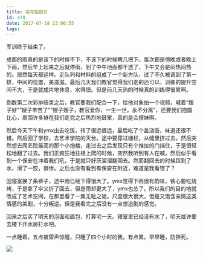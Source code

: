 ```yaml
---
title: 柒月拾捌日
id: 478
date: 2017-07-18 23:06:55
tags:
---
```


军训终于结束了。

成都的雨真的是该下的时候不下，不该下的时候瞎几把下。每次都是傍晚或者晚上下雨，然后早上起来之后就停雨，到了中午地面都干透了，下午又会是闷热闷热的。居然每天都这样。走队列和材料的组成了一个新方队，过了不久被调到了第一排，中间的位置，美滋滋。最后几天我们教官觉得我们走的还可以，训练的提升空间不大，于是就成片地休息，水得很。但是前几天热的时候真的训练得很累啊。

倒数第二次彩排结束之后，教官要我们配合一下，给他对象拍一个视频，喊着“嫂子好”“嫂子辛苦了”“嫂子嫂子，教官爱你，一生一世，永不分离”，还要我们抱腹比心，周围许多排在我们走完之后热烈地鼓掌，真的是会撩妹啊。

然后今天下午和ymx出去吃饭，转了很远很远，最后吃了个盖浇饭，味道还很不错。然后回了学校，去艺术学院的天台。途中要穿过栅栏，从缝里挤过去。然后突然想去爬艺院最高的那个小炮楼，走过去之后发现只有个推拉的门挡住，于是很轻松地翻了过去。我们正疯狂地往楼上爬的时候，突然我听到有人在喊，然后似乎看到一个保安在冲着我们吼，于是就只好灰溜溜翻回去。然而翻回去的时候踩到了水，滑了一跤，很惨。之后也没有看到有保安在附近，难道是我看错了？

回寝室换了条裤子，途中雨已经下得很大了。ymx觉得下雨很有韵味，铁心要吃烧烤，于是拿了伞又折了回去，但是雨却更大了，ymx也怂了。所以我们的目的地就改成了艺术空间，在那里看了一集无耻之徒。尺度很大很大，但是又饱含亲情这类情感的美剧，十分叛逆。但是我看完之后没有一点想追剧的感觉。

回来之后买了明天的泡面和面包，打算宅一天。寝室里已经没有水了，明天或许要去楼下开水房打水吧。

一点睡着，五点被雷声惊醒，只睡了四个小时的我，有点累。早早睡，防猝死。

![](http://eremite-1252628011.cossh.myqcloud.com/wp-content/uploads/2017/07/20170716_185958.jpg)